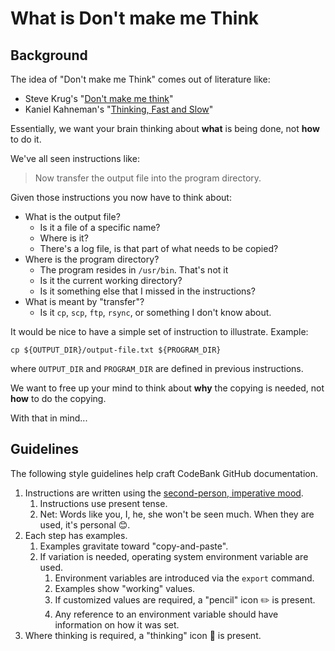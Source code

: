 # What is Don't make me Think

## Background

The idea of "Don't make me Think" comes out of literature like:

- Steve Krug's "[Don't make me think](https://en.wikipedia.org/wiki/Don%27t_Make_Me_Think)"
- Kaniel Kahneman's "[Thinking, Fast and Slow](https://en.wikipedia.org/wiki/Thinking,_Fast_and_Slow)"

Essentially, we want your brain thinking about **what** is being done, not **how** to do it.

We've all seen instructions like:

> Now transfer the output file into the program directory.

Given those instructions you now have to think about:
- What is the output file?
    - Is it a file of a specific name?
    - Where is it?
    - There's a log file, is that part of what needs to be copied?
- Where is the program directory?
     - The program resides in `/usr/bin`.  That's not it
     - Is it the current working directory?
     - Is it something else that I missed in the instructions?
- What is meant by "transfer"?
    - Is it `cp`, `scp`, `ftp`, `rsync`, or something I don't know about.

It would be nice to have a simple set of instruction to illustrate.
Example:

```console
cp ${OUTPUT_DIR}/output-file.txt ${PROGRAM_DIR}
```

where `OUTPUT_DIR` and `PROGRAM_DIR` are defined in previous instructions.

We want to free up your mind to think about **why** the copying is needed, not **how** to do the copying.

With that in mind...

## Guidelines

The following style guidelines help craft CodeBank GitHub documentation.

1. Instructions are written using the [second-person, imperative mood](https://en.wikipedia.org/wiki/Imperative_mood).
    1. Instructions use present tense.
    1. Net: Words like you, I, he, she won't be seen much.  When they are used, it's personal :blush:.
1. Each step has examples.
    1. Examples gravitate toward "copy-and-paste".
    1. If variation is needed, operating system environment variable are used.
        1. Environment variables are introduced via the `export` command.
        1. Examples show "working" values.
        1. If customized values are required, a "pencil" icon :pencil2: is present.
        1. Any reference to an environment variable should have information on how it was set.
1. Where thinking is required, a "thinking" icon :thinking: is present.
